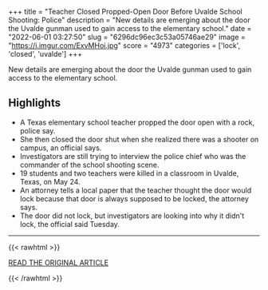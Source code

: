 +++
title = "Teacher Closed Propped-Open Door Before Uvalde School Shooting: Police"
description = "New details are emerging about the door the Uvalde gunman used to gain access to the elementary school."
date = "2022-06-01 03:27:50"
slug = "6296dc96ec3c53a05746ae29"
image = "https://i.imgur.com/ExvMHoi.jpg"
score = "4973"
categories = ['lock', 'closed', 'uvalde']
+++

New details are emerging about the door the Uvalde gunman used to gain access to the elementary school.

## Highlights

- A Texas elementary school teacher propped the door open with a rock, police say.
- She then closed the door shut when she realized there was a shooter on campus, an official says.
- Investigators are still trying to interview the police chief who was the commander of the school shooting scene.
- 19 students and two teachers were killed in a classroom in Uvalde, Texas, on May 24.
- An attorney tells a local paper that the teacher thought the door would lock because that door is always supposed to be locked, the attorney says.
- The door did not lock, but investigators are looking into why it didn't lock, the official said Tuesday.

---

{{< rawhtml >}}
  <p class="article-category">
    <a target="_blank" href="https://www.nbcdfw.com/news/local/texas-news/teacher-closed-propped-open-door-before-uvalde-school-shooting-police/2981940/">READ THE ORIGINAL ARTICLE</a>
  </p>
{{< /rawhtml >}}
